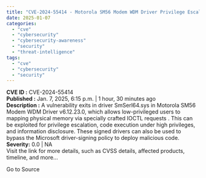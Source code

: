 ```yaml
---
title: "CVE-2024-55414 - Motorola SM56 Modem WDM Driver Privilege Escalationlsa"
date: 2025-01-07
categories: 
  - "cve"
  - "cybersecurity"
  - "cybersecurity-awareness"
  - "security"
  - "threat-intelligence"
tags: 
  - "cve"
  - "cybersecurity"
  - "security"
---
```


**CVE ID :** CVE-2024-55414  
**Published :** Jan. 7, 2025, 6:15 p.m. | 1 hour, 30 minutes ago  
**Description :** A vulnerability exits in driver SmSerl64.sys in Motorola SM56 Modem WDM Driver v6.12.23.0, which allows low-privileged users to mapping physical memory via specially crafted IOCTL requests . This can be exploited for privilege escalation, code execution under high privileges, and information disclosure. These signed drivers can also be used to bypass the Microsoft driver-signing policy to deploy malicious code.  
**Severity:** 0.0 | NA  
Visit the link for more details, such as CVSS details, affected products, timeline, and more...

Go to Source
